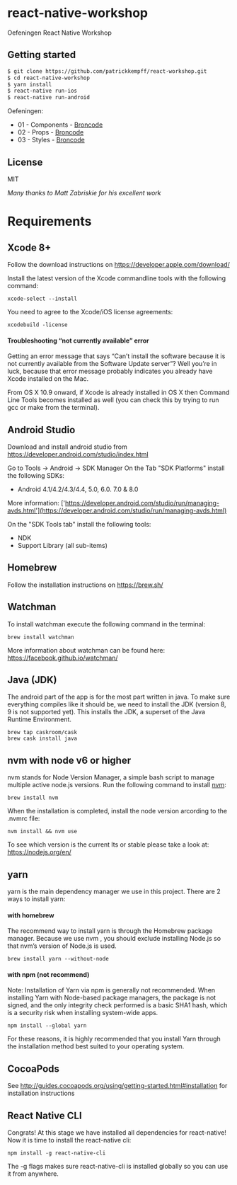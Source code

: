 # react-native-workshop

Oefeningen React Native Workshop

## Getting started

```bash
$ git clone https://github.com/patrickkempff/react-workshop.git
$ cd react-native-workshop
$ yarn install
$ react-native run-ios
$ react-native run-android
```

Oefeningen:

- 01 - Components - [Broncode](https://github.com/patrickkempff/react-workshop-for-react-native/blob/master/oefeningen/01/index.js)
- 02 - Props - [Broncode](https://github.com/patrickkempff/react-workshop-for-react-native/blob/master/oefeningen/02/index.js)
- 03 - Styles - [Broncode](https://github.com/patrickkempff/react-workshop-for-react-native/blob/master/oefeningen/03/index.js)

## License

MIT

_Many thanks to Matt Zabriskie for his excellent work_

# Requirements

## Xcode 8+

Follow the download instructions on https://developer.apple.com/download/

Install the latest version of the Xcode commandline tools with the following command:

```
xcode-select --install
```
You need to agree to the Xcode/iOS license agreements:
```
xcodebuild -license
```

#### Troubleshooting “not currently available” error
Getting an error message that says “Can’t install the software because it is not currently available from the Software Update server”? Well you’re in luck, because that error message probably indicates you already have Xcode installed on the Mac.

From OS X 10.9 onward, if Xcode is already installed in OS X then Command Line Tools becomes installed as well (you can check this by trying to run gcc or make from the terminal).

## Android Studio

Download and install android studio from https://developer.android.com/studio/index.html

Go to Tools -> Android -> SDK Manager
On the Tab "SDK Platforms" install the following SDKs:
- Android 4.1/4.2/4.3/4.4, 5.0, 6.0. 7.0 & 8.0

More information: ['https://developer.android.com/studio/run/managing-avds.html'](https://developer.android.com/studio/run/managing-avds.html)

On the "SDK Tools tab" install the following tools:
- NDK
- Support Library (all sub-items)

## Homebrew

Follow the installation instructions on https://brew.sh/

## Watchman

To install watchman execute the following command in the terminal:
```
brew install watchman
```

More information about watchman can be found here: https://facebook.github.io/watchman/

## Java (JDK)
The android part of the app is for the most part written in java. To make sure everything compiles like it should be, we need to install the JDK (version 8, 9 is not supported yet). This installs the JDK, a superset of the Java Runtime Environment.

```
brew tap caskroom/cask
brew cask install java
```

## nvm with node v6 or higher

nvm stands for Node Version Manager, a simple bash script to manage multiple active node.js versions. Run the following command to install [nvm](https://github.com/creationix/nvm):
```
brew install nvm
```
When the installation is completed, install the node version arcording to the .nvmrc file:
```
nvm install && nvm use
```
To see which version is the current lts or stable please take a look at: https://nodejs.org/en/

## yarn
yarn is the main dependency manager we use in this project. There are 2 ways to install yarn:

#### with homebrew
The recommend way to install yarn is through the Homebrew package manager. Because we use nvm , you should exclude installing Node.js so that nvm’s version of Node.js is used.

```
brew install yarn --without-node
```


#### with npm (not recommend)
Note: Installation of Yarn via npm is generally not recommended. When installing Yarn with Node-based package managers, the package is not signed, and the only integrity check performed is a basic SHA1 hash, which is a security risk when installing system-wide apps.

```
npm install --global yarn
```

For these reasons, it is highly recommended that you install Yarn through the installation method best suited to your operating system.

## CocoaPods

 See http://guides.cocoapods.org/using/getting-started.html#installation for installation instructions

## React Native CLI

Congrats! At this stage we have installed all dependencies for react-native! Now it is time
to install the react-native cli:

```
npm install -g react-native-cli
```

The -g flags makes sure react-native-cli is installed globally so you can use it from anywhere.
